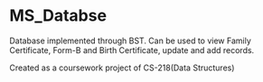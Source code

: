 # MS_Databse
Database implemented through BST. Can be used to view Family Certificate, Form-B and Birth Certificate, update and add records.

Created as a coursework project of CS-218(Data Structures)
